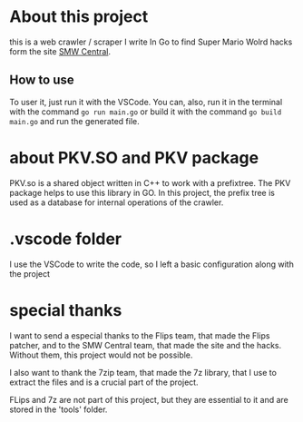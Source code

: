 # About this project

this is a web crawler / scraper I write In Go to find Super Mario Wolrd hacks form the site [SMW Central](https://www.smwcentral.net/).

## How to use

To user it, just run it with the VSCode. You can, also, run it in the terminal with the command `go run main.go` or build it with the command `go build main.go` and run the generated file.

# about  PKV.SO and PKV package

PKV.so is a shared object written in C++ to work with a prefixtree. The PKV package helps to use this library in GO. In this project, the prefix tree is used as a database for internal operations of the crawler.

# .vscode folder
I use the VSCode to write the code, so I left a basic configuration along with the project

# special thanks
I want to send a especial thanks to the Flips team, that made the Flips patcher, and to the SMW Central team, that made the site and the hacks. Without them, this project would not be possible.

I also want to thank the 7zip team, that made the 7z library, that I use to extract the files and is a crucial part of the project.

FLips and 7z are not part of this project, but they are essential to it and are stored in the 'tools' folder.